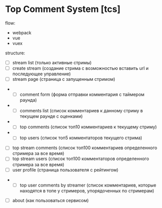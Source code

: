 # Top Comment System [tcs]

flow:
- webpack
- vue
- vuex

structure:
- [ ] stream list (только активные стримы)
- [ ] create stream (создание стрима с возможностью вставить url и последующее управление)
- [ ] stream page (страница с запущенным стримом)
- - [ ] comment form (форма отправки комментария с таймером раунда)
- - [ ] comments list (список комментариев к данному стриму в текущем раунде с оценками)
- - [ ] top comments (список топ10 комментариев к текущему стриму)
- - [ ] top users (список топ5 комментаторов текущего стрима)
- [ ] top stream comments (список топ100 комментариев определенного стримера за все время)
- [ ] top stream users (список топ100 комментаторов определенного стримера за все время)
- [ ] user profile (страница пользователя с рейтингом)
- - [ ] top user comments by streamer (список комментариев, которые находятся в топе у стримеров, упорядоченных по стримерам)
- [ ] about (как пользоваться сервисом)